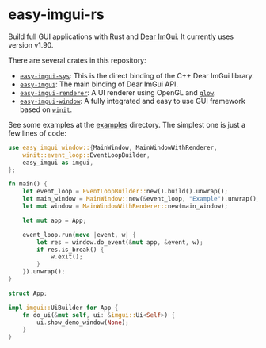 # easy-imgui-rs
Build full GUI applications with Rust and [Dear ImGui][dearimgui]. It currently uses version v1.90.

There are several crates in this repository:
 * [`easy-imgui-sys`](easy-imgui-sys): This is the direct binding of the C++ Dear ImGui library.
 * [`easy-imgui`](easy-imgui): The main binding of Dear ImGui API.
 * [`easy-imgui-renderer`](easy-imgui-renderer): A UI renderer using OpenGL and [`glow`][glow].
 * [`easy-imgui-window`](easy-imgui-window): A fully integrated and easy to use GUI framework based on [`winit`][winit].

See some examples at the [examples](easy-imgui/examples) directory. The simplest one is just a few lines of code:
```rust
use easy_imgui_window::{MainWindow, MainWindowWithRenderer,
    winit::event_loop::EventLoopBuilder,
    easy_imgui as imgui,
};

fn main() {
    let event_loop = EventLoopBuilder::new().build().unwrap();
    let main_window = MainWindow::new(&event_loop, "Example").unwrap();
    let mut window = MainWindowWithRenderer::new(main_window);

    let mut app = App;

    event_loop.run(move |event, w| {
        let res = window.do_event(&mut app, &event, w);
        if res.is_break() {
            w.exit();
        }
    }).unwrap();
}

struct App;

impl imgui::UiBuilder for App {
    fn do_ui(&mut self, ui: &imgui::Ui<Self>) {
        ui.show_demo_window(None);
    }
}
```

[dearimgui]: https://github.com/ocornut/imgui
[glow]: https://github.com/grovesNL/glow
[winit]: https://github.com/rust-windowing/winit
